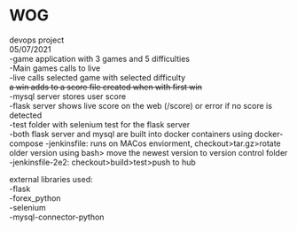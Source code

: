# WOG
devops project  
05/07/2021  
-game application with 3 games and 5 difficulties  
-Main games calls to live  
-live calls selected game with selected difficulty  
~~a win adds to a score file created when with first win~~  
-mysql server stores user score  
-flask server shows live score on the web (/score) or error if no score is detected  
-test folder with selenium test for the flask server  
-both flask server and mysql are built into docker containers using docker-compose
-jenkinsfile: runs on MACos enviorment, checkout>tar.gz>rotate older version using bash>
move the newest version to version control folder  
-jenkinsfile-2e2: checkout>build>test>push to hub 


external libraries used:  
-flask  
-forex_python  
-selenium  
-mysql-connector-python  


